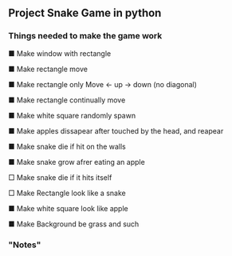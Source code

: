 ## Project Snake Game in python

 ### Things needed to make the game work

  ■ Make window with rectangle 

  ■ Make rectangle move 
  
  ■ Make rectangle only Move <- up -> down (no diagonal) 
    
  ■ Make rectangle continually move 

  ■ Make white square randomly spawn 

  ■ Make apples dissapear after touched by the head, and reapear

  ■ Make snake die if hit on the walls

  ■ Make snake grow afrer eating an apple

  □ Make snake die if it hits itself
  
  □  Make Rectangle look like a snake
  
  ■ Make white square look like apple

  ■ Make Background be grass and such


### "Notes"




